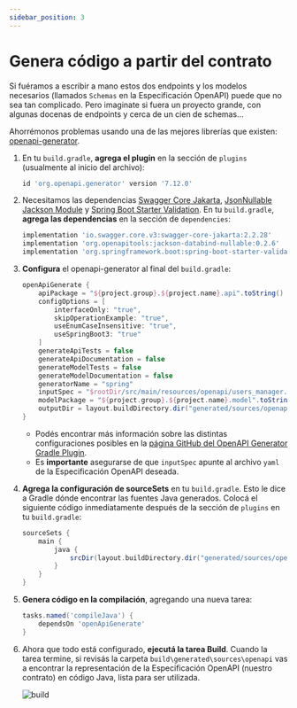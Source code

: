 ```yaml
---
sidebar_position: 3
---
```


# Genera código a partir del contrato

Si fuéramos a escribir a mano estos dos endpoints y los modelos necesarios (llamados `Schemas` en la Especificación OpenAPI) puede que no sea tan complicado. Pero imaginate si fuera un proyecto grande, con algunas docenas de endpoints y cerca de un cien de schemas...

Ahorrémonos problemas usando una de las mejores librerías que existen: [openapi-generator](https://github.com/OpenAPITools/openapi-generator).

1. En tu `build.gradle`, **agrega el plugin** en la sección de `plugins` (usualmente al inicio del archivo):

    ```groovy
    id 'org.openapi.generator' version '7.12.0'
    ```

2. Necesitamos las dependencias [Swagger Core Jakarta](https://mvnrepository.com/artifact/io.swagger.core.v3/swagger-core-jakarta), [JsonNullable Jackson Module](https://mvnrepository.com/artifact/org.openapitools/jackson-databind-nullable) y [Spring Boot Starter Validation](https://mvnrepository.com/artifact/org.springframework.boot/spring-boot-starter-validation). En tu `build.gradle`, **agrega las dependencias** en la sección de `dependencies`:

    ```groovy
    implementation 'io.swagger.core.v3:swagger-core-jakarta:2.2.28'
    implementation 'org.openapitools:jackson-databind-nullable:0.2.6'
    implementation 'org.springframework.boot:spring-boot-starter-validation'
    ```

3. **Configura** el openapi-generator al final del `build.gradle`:

    ```groovy
    openApiGenerate {
        apiPackage = "${project.group}.${project.name}.api".toString()
        configOptions = [
            interfaceOnly: "true",
            skipOperationExample: "true",
            useEnumCaseInsensitive: "true",
            useSpringBoot3: "true"
        ]
        generateApiTests = false
        generateApiDocumentation = false
        generateModelTests = false
        generateModelDocumentation = false
        generatorName = "spring"
        inputSpec = "$rootDir/src/main/resources/openapi/users_manager.yaml".toString()
        modelPackage = "${project.group}.${project.name}.model".toString()
        outputDir = layout.buildDirectory.dir("generated/sources/openapi").get().asFile.toString()
    }
    ```

    * Podés encontrar más información sobre las distintas configuraciones posibles en la [página GitHub del OpenAPI Generator Gradle Plugin](https://github.com/OpenAPITools/openapi-generator/tree/master/modules/openapi-generator-gradle-plugin).
    * Es **importante** asegurarse de que `inputSpec` apunte al archivo `yaml` de la Especificación OpenAPI deseada.

4. **Agrega la configuración de sourceSets** en tu `build.gradle`. Esto le dice a Gradle dónde encontrar las fuentes Java generados. Colocá el siguiente código inmediatamente después de la sección de `plugins` en tu `build.gradle`:

   ```groovy
   sourceSets {
       main {
           java {
               srcDir(layout.buildDirectory.dir("generated/sources/openapi/src/main/java"))
           }
       }
   }
   ```

5. **Genera código en la compilación**, agregando una nueva tarea:

    ```groovy
    tasks.named('compileJava') {
        dependsOn 'openApiGenerate'
    }
    ```

6. Ahora que todo está configurado, **ejecutá la tarea Build**. Cuando la tarea termine, si revisás la carpeta `build\generated\sources\openapi` vas a encontrar la representación de la Especificación OpenAPI (nuestro contrato) en código Java, lista para ser utilizada.

   <div>
     <img src={require('@site/static/img/contract-driven-development/build.png').default} alt="build" />
   </div>